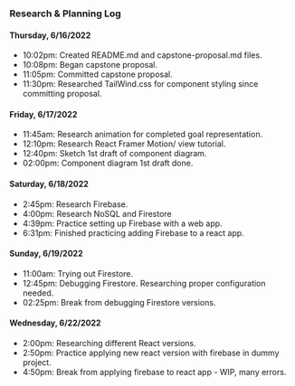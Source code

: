 ### Research & Planning Log

#### Thursday, 6/16/2022
* 10:02pm: Created README.md and capstone-proposal.md files. 
* 10:08pm: Began capstone proposal.
* 11:05pm: Committed capstone proposal.
* 11:30pm: Researched TailWind.css for component styling since committing proposal.


#### Friday, 6/17/2022
* 11:45am: Research animation for completed goal representation.
* 12:10pm: Research React Framer Motion/ view tutorial.
* 12:40pm: Sketch 1st draft of component diagram.
* 02:00pm: Component diagram 1st draft done.


#### Saturday, 6/18/2022
* 2:45pm: Research Firebase.
* 4:00pm: Research NoSQL and Firestore
* 4:39pm: Practice setting up Firebase with a web app.
* 6:31pm: Finished practicing adding Firebase to a react app.

#### Sunday, 6/19/2022
* 11:00am: Trying out Firestore.
* 12:45pm: Debugging Firestore. Researching proper configuration needed.
* 02:25pm: Break from debugging Firestore versions.


#### Wednesday, 6/22/2022
* 2:00pm: Researching different React versions.
* 2:50pm: Practice applying new react version with firebase in dummy project.
* 4:50pm: Break from applying firebase to react app - WIP, many errors.
